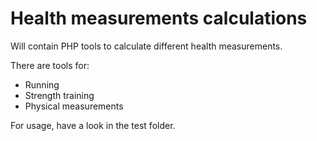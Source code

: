 Health measurements calculations
==

Will contain PHP tools to calculate different health measurements.

There are tools for:

* Running
* Strength training
* Physical measurements

For usage, have a look in the test folder.

